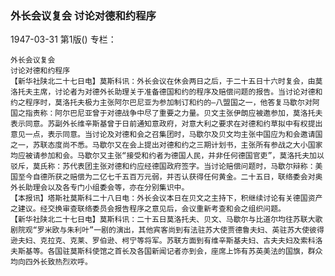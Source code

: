 ### 外长会议复会  讨论对德和约程序

1947-03-31
第1版()
专栏：

    外长会议复会
    讨论对德和约程序
    【新华社陕北二十七日电】莫斯科讯：外长会议在休会两日之后，于二十五日十六时复会，由莫洛托夫主席，讨论者为对德外长助理关于准备德国和约的程序及赔偿问题的报告。当讨论对德和约之程序时，莫洛托夫极力主张阿尔巴尼亚为参加制订和约的—八盟国之一，他答复马歇尔对阿国之指责称：阿尔巴尼亚曾于对德战争中尽了重要之力量。贝文主张伊朗应被邀参加，莫洛托夫表示同意。苏副外长维辛斯基曾于日前通知意政府，对意大利之要求在对德和约草拟中有权提出意见一点，表示同意。当讨论及对德和会之召集团时，马歇尔及贝文均主张中国应为和会邀请国之一，苏联态度尚不悉。马歇尔又在会上提出对德和约之三期计划书，主张所有参战之大小国家均应被请参加和会。马歇尔又主张“接受和约者为德国人民，并非任何德国官吏”，莫洛托夫加以驳斥，莫氏称：苏代表团主张对德和约应经德国政府签字。当讨论赔偿问题时，马歇尔辩称：美国至今自德所获之赔偿为二亿七千五百万元弱，并否认获得任何黄金。二十五日，联络委会对奥外长助理会以及各专门小组委会等，亦在分别集识中。
    【本报讯】塔斯社莫斯科二十八日电：外长会议本日在贝文之主持下，积继续讨论有关德国资产之建议。经交换审查联络委员会报告程序之意见后，会议重新考查和会之组织问题。
    【新华社陕北二十七日电】莫斯科讯：二十五日莫洛托夫、贝文、马歇尔与比道尔均往苏联大歌剧院观“罗米欧与朱利叶”一剧的演出，其他宾客尚到有法驻苏大使贾德鲁夫妇、英驻苏大使彼得逊夫妇、克拉克、克莱、罗伯逊、柯宁等将军。苏联方面到有维辛斯基夫妇、古夫夫妇及索科洛夫斯基等。各国驻莫斯科使馆之首长及各国新闻记者亦到会，座席上饰有苏英美法的国旗，群众均向四外长致热烈欢呼。
